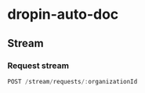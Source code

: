 # dropin-auto-doc

## Stream

### Request stream

```javascript
POST /stream/requests/:organizationId
```
